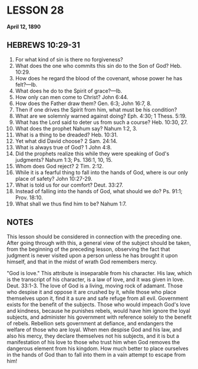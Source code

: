 # LESSON 28
**April 12, 1890**

## HEBREWS 10:29-31

1. For what kind of sin is there no forgiveness?
2. What does the one who commits this sin do to the Son of God? Heb. 10:29.
3. How does he regard the blood of the covenant, whose power he has felt?—Ib.
4. What does he do to the Spirit of grace?—Ib.
5. How only can men come to Christ? John 6:44.
6. How does the Father draw them? Gen. 6:3; John 16:7, 8.
7. Then if one drives the Spirit from him, what must be his condition?
8. What are we solemnly warned against doing? Eph. 4:30; 1 Thess. 5:19.
9. What has the Lord said to deter us from such a course? Heb. 10:30, 27.
10. What does the prophet Nahum say? Nahum 1:2, 3.
11. What is a thing to be dreaded? Heb. 10:31.
12. Yet what did David choose? 2 Sam. 24:14.
13. What is always true of God? 1 John 4:8.
14. Did the prophets realize this while they were speaking of God's judgments? Nahum 1:3; Ps. 136:1, 10, 15.
15. Whom does God reject? 2 Tim. 2:12.
16. While it is a fearful thing to fall into the hands of God, where is our only place of safety? John 10:27-29.
17. What is told us for our comfort? Deut. 33:27.
18. Instead of falling into the hands of God, what should we do? Ps. 91:1; Prov. 18:10.
19. What shall we thus find him to be? Nahum 1:7.

## NOTES

This lesson should be considered in connection with the preceding one. After going through with this, a general view of the subject should be taken, from the beginning of the preceding lesson, observing the fact that judgment is never visited upon a person unless he has brought it upon himself, and that in the midst of wrath God remembers mercy.

"God is love." This attribute is inseparable from his character. His law, which is the transcript of his character, is a law of love, and it was given in love. Deut. 33:1-3. The love of God is a living, moving rock of adamant. Those who despise it and oppose it are crushed by it, while those who place themselves upon it, find it a sure and safe refuge from all evil. Government exists for the benefit of the subjects. Those who would impeach God's love and kindness, because he punishes rebels, would have him ignore the loyal subjects, and administer his government with reference solely to the benefit of rebels. Rebellion sets government at defiance, and endangers the welfare of those who are loyal. When men despise God and his law, and also his mercy, they declare themselves not his subjects, and it is but a manifestation of his love to those who trust him when God removes the dangerous element from his kingdom. How much better to place ourselves in the hands of God than to fall into them in a vain attempt to escape from him!